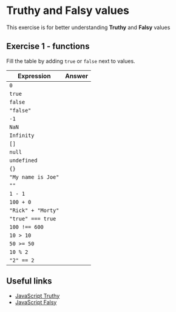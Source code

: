 # Truthy and Falsy values
This exercise is for better understanding **Truthy** and **Falsy** values

## Exercise 1 - functions
Fill the table by adding `true` or `false` next to values.

| Expression        | Answer          
| ------------- |:-------------:|
| `0`      |  | 
| `true`      |      |
| `false` |     |
| `"false"` |     |
| `-1`      |  | 
| `NaN` |     |
| `Infinity` |     |
| `[]` |     |
| `null` |     |
| `undefined` |     |
| `{}` |     |
| `"My name is Joe"` |     |
| `""` |     |
| `1 - 1` |     |
| `100 + 0` |     |
| `"Rick" + "Morty"` |     |
| `"true" === true` |     |
| `100 !== 600` |     |
| `10 > 10` |     |
| `50 >= 50` |     |
| `10 % 2` |     |
| `"2" == 2` |     |

## Useful links
- [JavaScript Truthy](https://developer.mozilla.org/en-US/docs/Glossary/Truthy)
- [JavaScript Falsy](https://developer.mozilla.org/en-US/docs/Glossary/Falsy)
